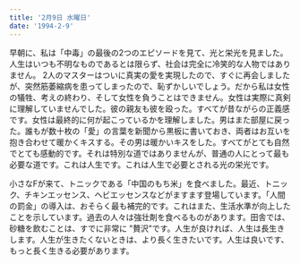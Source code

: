 ```yaml
---
title: '2月9日 水曜日'
date: '1994-2-9'
---
```

早朝に、私は「中毒」の最後の2つのエピソードを見て、光と栄光を見ました。人生はいつも不明なものであるとは限らず、社会は完全に冷笑的な人物ではありません。 2人のマスターはついに真実の愛を実現したので、すぐに再会しましたが、突然筋萎縮病を患ってしまったので、恥ずかしいでしょう。だから私は女性の犠牲、考えの終わり、そして女性を負うことはできません。女性は実際に真剣に理解していませんでした。彼の親友も彼を殴った。すべてが昔ながらの正義感です。女性は最終的に何が起こっているかを理解しました。男はまた部屋に戻った。誰もが数十枚の「愛」の言葉を新聞から黒板に書いておき、両者はお互いを抱き合わせて暖かくキスする。その男は暖かいキスをした。すべてがとても自然でとても感動的です。それは特別な道ではありませんが、普通の人にとって最も必要な道です。これは人生です。これは人生で必要とされる光の栄光です。

小さなFが来て、トニックである「中国のもち米」を食べました。最近、トニック、チキンエッセンス、ヘビエッセンスなどがますます登場しています。「人間の罰金」の導入は、おそらく最も補完的です。これはまた、生活水準が向上したことを示しています。過去の人々は強壮剤を食べるものがあります。田舎では、砂糖を飲むことは、すでに非常に "贅沢"です。人生が良ければ、人生は長生きします。人生が生きたくないときは、より長く生きたいです。人生は良いです、もっと長く生きる必要があります。
